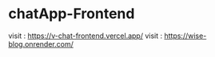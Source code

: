 ﻿# chatApp-Frontend
visit : https://v-chat-frontend.vercel.app/
visit : https://wise-blog.onrender.com/
